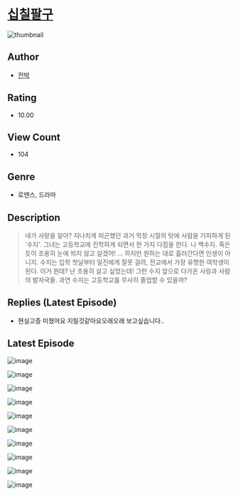 # [십칠팔구](https://comic.naver.com/challenge/list?titleId=811024)
![thumbnail](https://image-comic.pstatic.net/user_contents_data/challenge_comic/2023/05/25/367159/upload_3978707302725661749_480x623.jpeg)

## Author
- [전박](https://comic.naver.com/artistTitle?id=367159)

## Rating
- 10.00

## View Count
- 104

## Genre
- 로맨스, 드라마

## Description
> 네가 사랑을 알아? 지나치게 피곤했던 과거 학창 시절의 탓에 사람을 기피하게 된 '수지'. 그녀는 고등학교에 진학하게 되면서 한 가지 다짐을 한다. 나 백수지. 죽은 듯이 조용히 눈에 띄지 않고 살겠어! ... 하지만 원하는 대로 흘러간다면 인생이 아니지. 수지는 입학 첫날부터 일진에게 잘못 걸려, 전교에서 가장 유명한 여학생이 된다. 이거 뭔데? 난 조용히 살고 싶었는데! 그런 수지 앞으로 다가온 사랑과 사람의 발자국들. 과연 수지는 고등학교를 무사히 졸업할 수 있을까?

## Replies (Latest Episode)
- 현실고증 미쳤어요 지릴것같아요오래오래 보고싶습니다..

## Latest Episode
![image](https://image-comic.pstatic.net/user_contents_data/challenge_comic/2023/05/25/367159/upload_3691036590947263329.jpeg)

![image](https://image-comic.pstatic.net/user_contents_data/challenge_comic/2023/05/25/367159/upload_3487531277901653300.jpeg)

![image](https://image-comic.pstatic.net/user_contents_data/challenge_comic/2023/05/25/367159/upload_4050480114645100086.jpeg)

![image](https://image-comic.pstatic.net/user_contents_data/challenge_comic/2023/05/25/367159/upload_4062591230930085432.jpeg)

![image](https://image-comic.pstatic.net/user_contents_data/challenge_comic/2023/05/25/367159/upload_3618754679270357349.jpeg)

![image](https://image-comic.pstatic.net/user_contents_data/challenge_comic/2023/05/25/367159/upload_7221575209402262626.jpeg)

![image](https://image-comic.pstatic.net/user_contents_data/challenge_comic/2023/05/25/367159/upload_3919650528219575856.jpeg)

![image](https://image-comic.pstatic.net/user_contents_data/challenge_comic/2023/05/25/367159/upload_3905010337675752549.jpeg)

![image](https://image-comic.pstatic.net/user_contents_data/challenge_comic/2023/05/25/367159/upload_4122824682042896998.jpeg)

![image](https://image-comic.pstatic.net/user_contents_data/challenge_comic/2023/05/25/367159/upload_7221019763562473010.jpeg)
